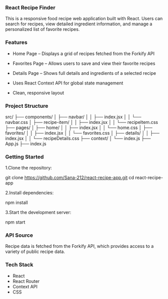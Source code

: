  ### React Recipe Finder
This is a responsive food recipe web application built with React. Users can search for recipes, view detailed ingredient information, and manage a personalized list of favorite recipes.

### Features

- Home Page – Displays a grid of recipes fetched from the Forkify API

- Favorites Page – Allows users to save and view their favorite recipes

- Details Page – Shows full details and ingredients of a selected recipe

- Uses React Context API for global state management

- Clean, responsive layout

### Project Structure

src/
├── components/
│ ├── navbar/
│ │ ├── index.jsx
│ │ └── navbar.css
│ ├── recipe-item/
│ │ ├── index.jsx
│ │ └── recipeItem.css
├── pages/
│ ├── home/
│ │ ├── index.jsx
│ │ └── home.css
│ ├── favorites/
│ │ ├── index.jsx
│ │ └── favorites.css
│ ├── details/
│ │ ├── index.jsx
│ │ └── recipeDetails.css
├── context/
│ └── index.js
├── App.js
├── index.js

### Getting Started

1.Clone the repository:

git clone https://github.com/Sana-212/react-recipe-app.git
cd react-recipe-app

2.Install dependencies:

npm install

3.Start the development server:

npm start

### API Source

Recipe data is fetched from the Forkify API, which provides access to a variety of public recipe data.

### Tech Stack

- React
- React Router
- Context API
- CSS
